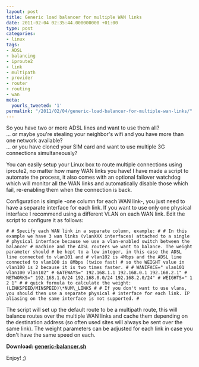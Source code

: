 ```yaml
---
layout: post
title: Generic load balancer for multiple WAN links
date: 2011-02-04 02:35:44.000000000 +01:00
type: post
categories:
- linux
tags:
- ADSL
- balancing
- iproute2
- link
- multipath
- provider
- router
- routing
- wan
meta:
  yourls_tweeted: '1'
permalink: "/2011/02/04/generic-load-balancer-for-multiple-wan-links/"
---
```

So you have two or more ADSL lines and want to use them all?  
... or maybe you're stealing your neighbor's wifi and you have more than one network available?  
... or you have cloned your SIM card and want to use multiple 3G connections simultaneously?

You can easily setup your Linux box to route multiple connections using iproute2, no matter how many WAN links you have! I have made a script to automate the process, it also comes with an optional failover watchdog which will monitor all the WAN links and automatically disable those which fail, re-enabling them when the connection is back.

Configuration is simple -one column for each WAN link-, you just need to have a separate interface for each link. If you want to use only one physical interface I recommend using a different VLAN on each WAN link. Edit the script to configure it as follows:

```
# # Specify each WAN link in a separate column, example: # # In this example we have 3 wan links (vlanXXX interfaces) attached to a single # physical interface because we use a vlan-enabled switch between the balancer # machine and the ADSL routers we want to balance. The weight parameter should # be kept to a low integer, in this case the ADSL line connected to vlan101 and # vlan102 is 4Mbps and the ADSL line connected to vlan100 is 8Mbps (twice fast) # so the WEIGHT value in vlan100 is 2 because it is two times faster. # # WANIFACE=" vlan101 vlan100 vlan102" # GATEWAYS=" 192.168.1.1 192.168.0.1 192.168.2.1" # NETWORKS=" 192.168.1.0/24 192.168.0.0/24 192.168.2.0/24" # WEIGHTS=" 1 2 1" # # quick formula to calculate the weight: (LINKSPEED/MINSPEED)\*NUM\_LINKS # # If you don't want to use vlans, you should then use a separate physical # interface for each link. IP aliasing on the same interface is not supported. #
```

The script will set up the default route to be a multipath route, this will balance routes over the multiple WAN links and cache them depending on the destination address (so often used sites will always be sent over the same link). The weight parameters can be adjusted for each link in case you don't have the same speed on each.

**Download: [generic-balancer.sh](/archives/files/generic-balancer.sh)**

Enjoy! ;)

